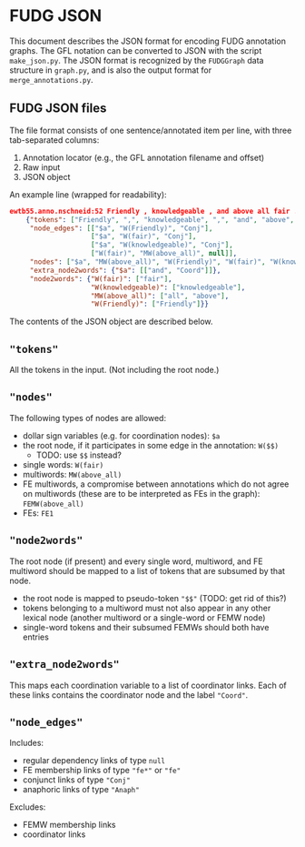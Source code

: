 FUDG JSON
=========

This document describes the JSON format for encoding FUDG annotation graphs. 
The GFL notation can be converted to JSON with the script `make_json.py`. 
The JSON format is recognized by the `FUDGGraph` data structure in `graph.py`, 
and is also the output format for `merge_annotations.py`.

FUDG JSON files
---------------

The file format consists of one sentence/annotated item per line, with three 
tab-separated columns:

  1. Annotation locator (e.g., the GFL annotation filename and offset)
  2. Raw input
  3. JSON object

An example line (wrapped for readability):

```json
ewtb55.anno.nschneid:52	Friendly , knowledgeable , and above all fair .	
	{"tokens": ["Friendly", ",", "knowledgeable", ",", "and", "above", "all", "fair", "."], 
	 "node_edges": [["$a", "W(Friendly)", "Conj"],
	 				["$a", "W(fair)", "Conj"],
	 				["$a", "W(knowledgeable)", "Conj"], 
	                ["W(fair)", "MW(above_all)", null]], 
	 "nodes": ["$a", "MW(above_all)", "W(Friendly)", "W(fair)", "W(knowledgeable)"], 
	 "extra_node2words": {"$a": [["and", "Coord"]]}, 
	 "node2words": {"W(fair)": ["fair"], 
	 				"W(knowledgeable)": ["knowledgeable"], 
	 				"MW(above_all)": ["all", "above"], 
	 				"W(Friendly)": ["Friendly"]}}
```

The contents of the JSON object are described below.

`"tokens"`
----------

All the tokens in the input. (Not including the root node.)

`"nodes"`
---------

The following types of nodes are allowed:

- dollar sign variables (e.g. for coordination nodes): `$a`
- the root node, if it participates in some edge in the annotation: `W($$)`
  * TODO: use `$$` instead?
- single words: `W(fair)`
- multiwords: `MW(above_all)`
- FE multiwords, a compromise between annotations which do not agree on multiwords 
  (these are to be interpreted as FEs in the graph): `FEMW(above_all)`
- FEs: `FE1`

`"node2words"`
--------------

The root node (if present) and every single word, multiword, and FE multiword should 
be mapped to a list of tokens that are subsumed by that node.

  * the root node is mapped to pseudo-token `"$$"` (TODO: get rid of this?)
  * tokens belonging to a multiword must not also appear in any other lexical node (another multiword or a single-word or FEMW node)
  * single-word tokens and their subsumed FEMWs should both have entries

`"extra_node2words"`
--------------------

This maps each coordination variable to a list of coordinator links. 
Each of these links contains the coordinator node and the label `"Coord"`.

`"node_edges"`
--------------

Includes:

- regular dependency links of type `null`
- FE membership links of type `"fe*"` or `"fe"`
- conjunct links of type `"Conj"`
- anaphoric links of type `"Anaph"`

Excludes:

- FEMW membership links
- coordinator links

